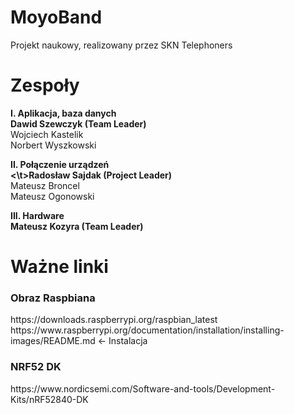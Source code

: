 # MoyoBand
Projekt naukowy, realizowany przez SKN Telephoners
<h1>	Zespoły</h1>
<p><b>I.	Aplikacja, baza danych<br>
  Dawid Szewczyk (Team Leader)</b><br>
  Wojciech Kastelik<br>
  Norbert Wyszkowski<br>
</p>
<p><b>II.	Połączenie urządzeń<br>
    <\t>Radosław Sajdak (Project Leader)</b><br>
    Mateusz Broncel<br>
    Mateusz Ogonowski<br>
</p>
<p><b>III.	Hardware<br>
  Mateusz Kozyra (Team Leader)</b><br>
</p>
<h1> Ważne linki</h1>
<h3>Obraz Raspbiana</h3>
https://downloads.raspberrypi.org/raspbian_latest
https://www.raspberrypi.org/documentation/installation/installing-images/README.md <- Instalacja
<h3>NRF52 DK</h3> 
https://www.nordicsemi.com/Software-and-tools/Development-Kits/nRF52840-DK

